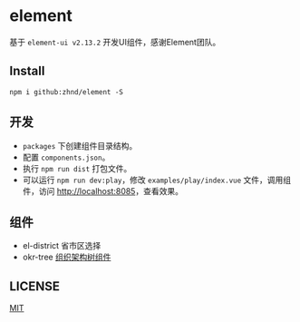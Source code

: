 # element

基于 `element-ui v2.13.2` 开发UI组件，感谢Element团队。

## Install
```shell
npm i github:zhnd/element -S
```

## 开发
- `packages` 下创建组件目录结构。
- 配置 `components.json`。
- 执行 `npm run dist` 打包文件。
- 可以运行 `npm run dev:play`，修改 `examples/play/index.vue` 文件，调用组件，访问 [http://localhost:8085](http://localhost:8085)，查看效果。

## 组件
- el-district 省市区选择
- okr-tree [组织架构树组件](https://github.com/qq449245884/vue-okr-tree)

## LICENSE
[MIT](LICENSE)
